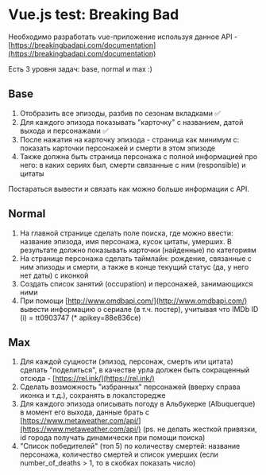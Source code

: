 # Vue.js test: Breaking Bad

Необходимо разработать vue-приложение используя данное API - [https://breakingbadapi.com/documentation](https://breakingbadapi.com/documentation)

Есть 3 уровня задач: base, normal и max :)

## Base

1. Отобразить все эпизоды, разбив по сезонам вкладками ✅
2. Для каждого эпизода показывать "карточку" с названием, датой выхода и персонажами ✅
3. После нажатия на карточку эпизода - страница как минимум с: показать карточки персонажей и смерти в этом эпизоде
4. Также должна быть страница персонажа с полной информацией про него: в каких сериях был, смерти связанные с ним (responsible) и цитаты

Постараться вывести и связать как можно больше информации с API.

## Normal

1. На главной странице сделать поле поиска, где можно ввести: название эпизода, имя персонажа, кусок цитаты, умерших. В результате должно показывать карточки (найденные) по категориям
2. На странице персонажа сделать таймлайн: рождение, связанные с ним эпизоды и смерти, а также в конце текущий статус (да, у него нет даты) с иконкой
3. Создать список занятий (occupation) и персонажей, занимающихся ними
4. При помощи [http://www.omdbapi.com/](http://www.omdbapi.com/) вывести информацию о сериале (в т.ч. постер), учитывая что IMDb ID (i) = tt0903747 (\* apikey=88e836ce)

## Max

1. Для каждой сущности (эпизод, персонаж, смерть или цитата) сделать "поделиться", в качестве урла должен быть сокращенный отсюда - [https://rel.ink/](https://rel.ink/)
2. Сделать возможность "избранных" персонажей (вверху справа иконка и т.д.), сохранять в локалсторедже
3. Для каждого эпизода описывать погоду в Альбукерке (Albuquerque) в момент его выхода, данные брать с [https://www.metaweather.com/api/](https://www.metaweather.com/api/) (ps. не делать жесткой привязки, id города получать динамически при помощи поиска)
4. "Список победителей" (топ 5) по количеству смертей: название персонажа, количество смертей и список умерших (если number_of_deaths > 1, то в скобках показать число)
